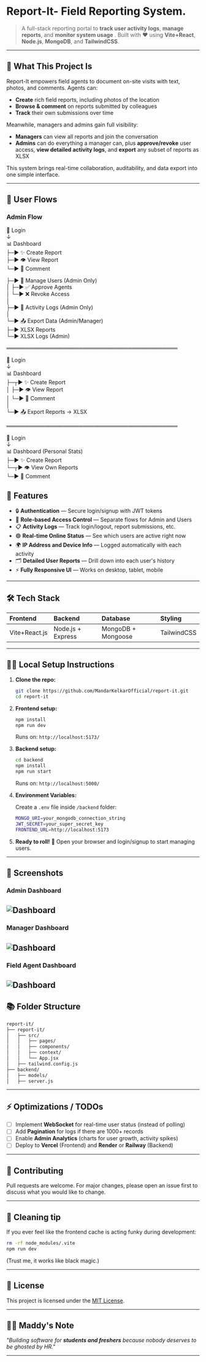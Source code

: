 # Report-It- Field Reporting System. 

> A full-stack reporting portal to **track user activity logs**, **manage reports**, and **monitor system usage** . Built with ❤️ using **Vite+React**, **Node.js**, **MongoDB**, and **TailwindCSS**.

---


## 📝 What This Project Is

Report-It empowers field agents to document on-site visits with text, photos, and comments. Agents can:
- **Create** rich field reports, including photos of the location  
- **Browse & comment** on reports submitted by colleagues  
- **Track** their own submissions over time  

Meanwhile, managers and admins gain full visibility:
- **Managers** can view all reports and join the conversation  
- **Admins** can do everything a manager can, plus **approve/revoke** user access, **view detailed activity logs**, and **export** any subset of reports as XLSX  

This system brings real-time collaboration, auditability, and data export into one simple interface.

---

## 👤 User Flows

### Admin Flow

🔐 Login  
↓  
📊 Dashboard  
├─▶ ✨ Create Report  
├─▶ 👁️ View Report  
 └─▶ 💬 Comment  
  
├─▶ 👥 Manage Users (Admin Only)  
│   ├─▶ ✅ Approve Agents  
│   └─▶ ❌ Revoke Access  
│  
├─▶ 📜 Activity Logs (Admin Only)  
│  
└─▶ 📤 Export Data (Admin/Manager)  
    ├─▶ XLSX Reports  
    └─▶ XLSX Logs (Admin)  

═════════════════════════════════════════════

🔐 Login  
↓  
📊 Dashboard  
├─┬▶ ✨ Create Report  
│   ├─▶ 👁️ View Report  
│   └─▶ 💬 Comment  
│  
└─▶ 📤 Export Reports → XLSX  

═════════════════════════════════════════════

🔐 Login  
↓  
📊 Dashboard (Personal Stats)  
├─▶ ✨ Create Report  
└─┬▶ 👁️ View Own Reports  
     └─▶ 💬 Comment  


## 🚀 Features

- 🔒 **Authentication** — Secure login/signup with JWT tokens
- 🧠 **Role-based Access Control** — Separate flows for Admin and Users
- 📋 **Activity Logs** — Track login/logout, report submissions, etc.
- 🟢 **Real-time Online Status** — See which users are active right now
- 🌍 **IP Address and Device Info** — Logged automatically with each activity
- 🗂️ **Detailed User Reports** — Drill down into each user's history
- ⚡ **Fully Responsive UI** — Works on desktop, tablet, mobile

---

## 🛠️ Tech Stack

| Frontend | Backend | Database | Styling |
|:---------|:--------|:---------|:--------|
| Vite+React.js | Node.js + Express | MongoDB + Mongoose | TailwindCSS |

---

## 🧑‍💻 Local Setup Instructions

1. **Clone the repo:**

   ```bash
   git clone https://github.com/MandarKelkarOfficial/report-it.git
   cd report-it
   ```

2. **Frontend setup:**

   ```bash
   npm install
   npm run dev
   ```

   Runs on: `http://localhost:5173/`

3. **Backend setup:**

   ```bash
   cd backend
   npm install
   npm run start
   ```

   Runs on: `http://localhost:5000/`

4. **Environment Variables:**

   Create a `.env` file inside `/backend` folder:

   ```bash
   MONGO_URI=your_mongodb_connection_string
   JWT_SECRET=your_super_secret_key
   FRONTEND_URL=http://localhost:5173
   ```

5. **Ready to roll!** 🎸 Open your browser and login/signup to start managing users.

---

## 📸 Screenshots

### Admin Dashboard
![Dashboard](./images/AdminDT.png)
---

### Manager Dashboard
![Dashboard](./images/ManagerDT.png)
---

### Field Agent Dashboard
![Dashboard](./images/UserDT.png)
---

## 📚 Folder Structure

```bash
report-it/
├── report-it/
│   ├── src/
│   │   ├── pages/
│   │   ├── components/
│   │   ├── context/
│   │   └── App.jsx
│   ├── tailwind.config.js
├── backend/
│   ├── models/
│   ├── server.js
```

---

## ⚡ Optimizations / TODOs

- [ ] Implement **WebSocket** for real-time user status (instead of polling)
- [ ] Add **Pagination** for logs if there are 1000+ records
- [ ] Enable **Admin Analytics** (charts for user growth, activity spikes)
- [ ] Deploy to **Vercel** (Frontend) and **Render** or **Railway** (Backend)

---

## 🤝 Contributing

Pull requests are welcome. For major changes, please open an issue first to discuss what you would like to change.

---

## 🧹 Cleaning tip

If you ever feel like the frontend cache is acting funky during development:

```bash
rm -rf node_modules/.vite
npm run dev
```
(Trust me, it works like black magic.)

---

## 📜 License

This project is licensed under the [MIT License](LICENSE).

---

## 👨‍🚀 Maddy's Note

_"Building software for **students and freshers** because nobody deserves to be ghosted by HR."_

---
